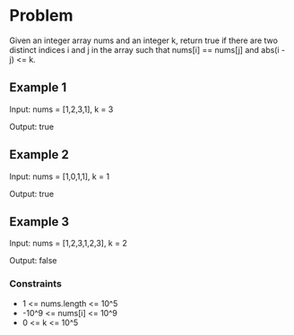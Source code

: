 # Problem

Given an integer array nums and an integer k, return true if there are two distinct indices i and j in the array such that nums[i] == nums[j] and abs(i - j) <= k.

## Example 1

Input: nums = [1,2,3,1], k = 3

Output: true

## Example 2

Input: nums = [1,0,1,1], k = 1

Output: true

## Example 3

Input: nums = [1,2,3,1,2,3], k = 2

Output: false
 
### Constraints

- 1 <= nums.length <= 10^5
- -10^9 <= nums[i] <= 10^9
- 0 <= k <= 10^5
